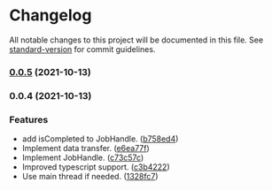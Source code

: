 # Changelog

All notable changes to this project will be documented in this file. See [standard-version](https://github.com/conventional-changelog/standard-version) for commit guidelines.

### [0.0.5](https://github.com/LzpTec/job-system/compare/v0.0.4...v0.0.5) (2021-10-13)

### 0.0.4 (2021-10-13)


### Features

* add isCompleted to JobHandle. ([b758ed4](https://github.com/LzpTec/job-system/commits/b758ed44f3022eeb36b1a4ccfcd63457219158d2))
* Implement data transfer. ([e6ea77f](https://github.com/LzpTec/job-system/commits/e6ea77fc347a78f1c9ea71c9514e983be3e7e0ff))
* Implement JobHandle. ([c73c57c](https://github.com/LzpTec/job-system/commits/c73c57c15764c85a55d77455396ebfafb8d9474d))
* Improved typescript support. ([c3b4222](https://github.com/LzpTec/job-system/commits/c3b4222aaf803c38ae7c9d8e584ed555906c08c0))
* Use main thread if needed. ([1328fc7](https://github.com/LzpTec/job-system/commits/1328fc70a892b568408f842227d19b9a53d9e9cb))
